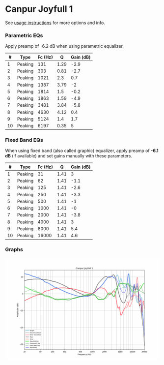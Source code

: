 # Canpur Joyfull 1
See [usage instructions](https://github.com/jaakkopasanen/AutoEq#usage) for more options and info.

### Parametric EQs
Apply preamp of -6.2 dB when using parametric equalizer.

|   # | Type    |   Fc (Hz) |    Q |   Gain (dB) |
|-----|---------|-----------|------|-------------|
|   1 | Peaking |       131 | 1.29 |        -2.9 |
|   2 | Peaking |       303 | 0.81 |        -2.7 |
|   3 | Peaking |      1021 | 2.3  |         0.7 |
|   4 | Peaking |      1387 | 3.79 |        -2   |
|   5 | Peaking |      1814 | 1.5  |        -0.2 |
|   6 | Peaking |      1863 | 1.59 |        -4.9 |
|   7 | Peaking |      3481 | 3.84 |        -5.8 |
|   8 | Peaking |      4630 | 4.12 |         0.4 |
|   9 | Peaking |      5124 | 1.4  |         1.7 |
|  10 | Peaking |      6197 | 0.35 |         5   |

### Fixed Band EQs
When using fixed band (also called graphic) equalizer, apply preamp of **-6.1 dB** (if available) and set gains manually with these parameters.

|   # | Type    |   Fc (Hz) |    Q |   Gain (dB) |
|-----|---------|-----------|------|-------------|
|   1 | Peaking |        31 | 1.41 |         3   |
|   2 | Peaking |        62 | 1.41 |        -1.1 |
|   3 | Peaking |       125 | 1.41 |        -2.6 |
|   4 | Peaking |       250 | 1.41 |        -3.3 |
|   5 | Peaking |       500 | 1.41 |        -1   |
|   6 | Peaking |      1000 | 1.41 |        -0   |
|   7 | Peaking |      2000 | 1.41 |        -3.8 |
|   8 | Peaking |      4000 | 1.41 |         3   |
|   9 | Peaking |      8000 | 1.41 |         5.4 |
|  10 | Peaking |     16000 | 1.41 |         4.6 |

### Graphs
![](./Canpur%20Joyfull%201.png)
